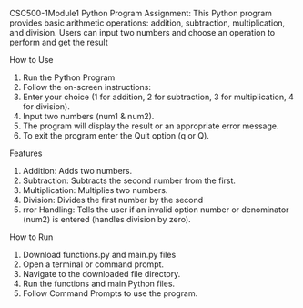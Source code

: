 CSC500-1Module1 Python Program Assignment: This Python program provides basic arithmetic operations: addition, subtraction, multiplication, and division. Users can input two numbers and choose an operation to perform and get the result

How to Use
1.	Run the Python Program
2.	Follow the on-screen instructions:
3.	Enter your choice (1 for addition, 2 for subtraction, 3 for multiplication, 4 for division).
4.  Input two numbers (num1 & num2).
5.  The program will display the result or an appropriate error message.
6.  To exit the program enter the Quit option (q or Q).
   
Features
1. Addition: Adds two numbers.
2. Subtraction: Subtracts the second number from the first.
3. Multiplication: Multiplies two numbers.
4. Division: Divides the first number by the second
5. rror Handling: Tells the user if an invalid option number or denominator (num2) is entered (handles division by zero).

How to Run
1.	Download functions.py and main.py files
2.	Open a terminal or command prompt.
3.	Navigate to the downloaded file directory.
4.	Run the functions and main Python files.
5.	Follow Command Prompts to use the program.
